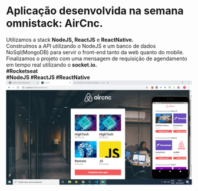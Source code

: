 <h1>Aplicação desenvolvida na semana omnistack: AirCnc.</h1>
Utilizamos a stack <b>NodeJS, ReactJS</b> e <b>ReactNative.</b><br>
Construímos a <i>API</i> utilizando o NodeJS e um banco de dados NoSql(MongoDB) para servir o front-end tanto da web quanto do mobile.<br>
Finalizamos o projeto com uma mensagem de requisição de agendamento em tempo real utilizando o <b>socket.io.</b><br>
<b>#Rocketseat<b><br>
<b>#NodeJS #ReactJS #ReactNative</b><br>
<img src="appimage.png"/>
